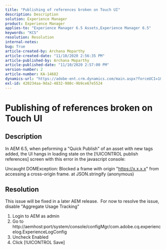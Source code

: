 ```yaml
---
title: "Publishing of references broken on Touch UI"
description: Description
solution: Experience Manager
product: Experience Manager
applies-to: "Experience Manager 6.5 Assets,Experience Manager 6.5"
keywords: "KCS"
resolution: Resolution
internal-notes: 
bug: True
article-created-by: Archana Moparthy
article-created-date: "11/10/2020 2:56:35 PM"
article-published-by: Archana Moparthy
article-published-date: "11/10/2020 2:57:00 PM"
version-number: 2
article-number: KA-14682
dynamics-url: "https://adobe-ent.crm.dynamics.com/main.aspx?forceUCI=1&pagetype=entityrecord&etn=knowledgearticle&id=a2eb8aeb-6423-eb11-a813-00224809820c"
exl-id: 420234aa-9da2-4832-980c-9b9ce67e5524
---
```

# Publishing of references broken on Touch UI

## Description

In AEM 6.5, when peforming a "Quick Publish" of an asset with new tags added, the UI hangs in loading state on the [!UICONTROL publish references] screen with this error in the javascript console:


Uncaught DOMException: Blocked a frame with origin "https://x.x.x.x" from accessing a cross-origin frame.
at JSON.stringify (anonymous)



## Resolution

This issue will be fixed in a later AEM release.  For now to resolve the issue, disable "Aggregate Usage Tracking"

1. Login to AEM as admin
2. Go to http://aemhost:port/system/console/configMgr/com.adobe.cq.experiencelog.ExperienceLogConfig
3. Uncheck Enabled
4. Click [!UICONTROL Save]
